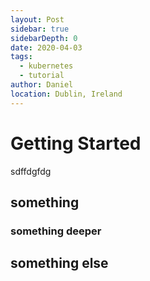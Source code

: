 ```yaml
---
layout: Post
sidebar: true
sidebarDepth: 0
date: 2020-04-03
tags:
  - kubernetes
  - tutorial
author: Daniel
location: Dublin, Ireland
---
```

# Getting Started

sdffdgfdg

## something

### something deeper

## something else